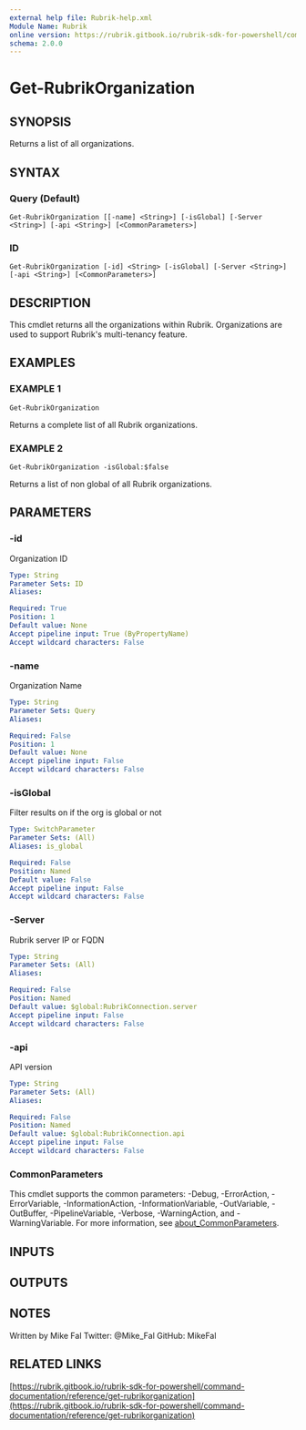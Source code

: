 ```yaml
---
external help file: Rubrik-help.xml
Module Name: Rubrik
online version: https://rubrik.gitbook.io/rubrik-sdk-for-powershell/command-documentation/reference/get-rubrikorganization
schema: 2.0.0
---
```


# Get-RubrikOrganization

## SYNOPSIS
Returns a list of all organizations.

## SYNTAX

### Query (Default)
```
Get-RubrikOrganization [[-name] <String>] [-isGlobal] [-Server <String>] [-api <String>] [<CommonParameters>]
```

### ID
```
Get-RubrikOrganization [-id] <String> [-isGlobal] [-Server <String>] [-api <String>] [<CommonParameters>]
```

## DESCRIPTION
This cmdlet returns all the organizations within Rubrik.
Organizations are used to support
Rubrik's multi-tenancy feature.

## EXAMPLES

### EXAMPLE 1
```
Get-RubrikOrganization
```

Returns a complete list of all Rubrik organizations.

### EXAMPLE 2
```
Get-RubrikOrganization -isGlobal:$false
```

Returns a list of non global of all Rubrik organizations.

## PARAMETERS

### -id
Organization ID

```yaml
Type: String
Parameter Sets: ID
Aliases:

Required: True
Position: 1
Default value: None
Accept pipeline input: True (ByPropertyName)
Accept wildcard characters: False
```

### -name
Organization Name

```yaml
Type: String
Parameter Sets: Query
Aliases:

Required: False
Position: 1
Default value: None
Accept pipeline input: False
Accept wildcard characters: False
```

### -isGlobal
Filter results on if the org is global or not

```yaml
Type: SwitchParameter
Parameter Sets: (All)
Aliases: is_global

Required: False
Position: Named
Default value: False
Accept pipeline input: False
Accept wildcard characters: False
```

### -Server
Rubrik server IP or FQDN

```yaml
Type: String
Parameter Sets: (All)
Aliases:

Required: False
Position: Named
Default value: $global:RubrikConnection.server
Accept pipeline input: False
Accept wildcard characters: False
```

### -api
API version

```yaml
Type: String
Parameter Sets: (All)
Aliases:

Required: False
Position: Named
Default value: $global:RubrikConnection.api
Accept pipeline input: False
Accept wildcard characters: False
```

### CommonParameters
This cmdlet supports the common parameters: -Debug, -ErrorAction, -ErrorVariable, -InformationAction, -InformationVariable, -OutVariable, -OutBuffer, -PipelineVariable, -Verbose, -WarningAction, and -WarningVariable. For more information, see [about_CommonParameters](http://go.microsoft.com/fwlink/?LinkID=113216).

## INPUTS

## OUTPUTS

## NOTES
Written by Mike Fal
Twitter: @Mike_Fal
GitHub: MikeFal

## RELATED LINKS

[https://rubrik.gitbook.io/rubrik-sdk-for-powershell/command-documentation/reference/get-rubrikorganization](https://rubrik.gitbook.io/rubrik-sdk-for-powershell/command-documentation/reference/get-rubrikorganization)

